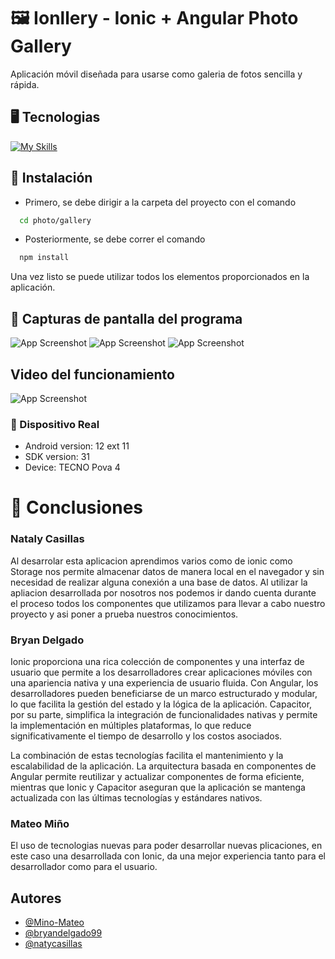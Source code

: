
# 🖼️ Ionllery - Ionic + Angular Photo Gallery


Aplicación móvil diseñada para usarse como galeria de fotos sencilla y rápida.


## 🖥️ Tecnologias

[![My Skills](https://skillicons.dev/icons?i=angular,androidstudio,nodejs,vscode,html,js,css,md,npm,ts,vue)](https://skillicons.dev)
## 📩 Instalación
   
- Primero, se debe dirigir a la carpeta del proyecto con el comando 
```bash
  cd photo/gallery
```

- Posteriormente, se debe correr el comando 
```bash
  npm install 
```
Una vez listo se puede utilizar todos los elementos proporcionados en la aplicación.


## 🎦 Capturas de pantalla del programa

![App Screenshot](https://github.com/bryandelgado99/Ionllery-/blob/master/images/Captura%20de%20pantalla%202024-05-16%20230223.png?raw=true)
![App Screenshot](https://github.com/bryandelgado99/Ionllery-/blob/master/images/Captura%20de%20pantalla%202024-05-16%20230244.png?raw=true)
![App Screenshot](https://github.com/bryandelgado99/Ionllery-/blob/master/images/Imagen%20de%20WhatsApp%202024-05-16%20a%20las%2023.17.46_709034a2.jpg?raw=true)

## Video del funcionamiento
![App Screenshot](https://github.com/bryandelgado99/Ionllery-/blob/master/images/VideodeWhatsApp2024-05-16alas23.17.42_9953c7e2-ezgif.com-video-to-gif-converter.gif?raw=true)

### 📱 Dispositivo Real
- Android version: 12 ext 11
- SDK version: 31
- Device: TECNO Pova 4 
# 📒 Conclusiones

### Nataly Casillas

Al desarrolar esta aplicacion aprendimos varios como de ionic como Storage nos permite almacenar datos de manera local en el navegador y sin necesidad de realizar alguna conexión a una base de datos. Al utilizar la apliacion desarrollada por nosotros nos podemos ir dando cuenta durante el proceso todos los componentes que utilizamos para llevar a cabo nuestro proyecto y asi poner a prueba nuestros conocimientos.

### Bryan Delgado

Ionic proporciona una rica colección de componentes y una interfaz de usuario que permite a los desarrolladores crear aplicaciones móviles con una apariencia nativa y una experiencia de usuario fluida. Con Angular, los desarrolladores pueden beneficiarse de un marco estructurado y modular, lo que facilita la gestión del estado y la lógica de la aplicación. Capacitor, por su parte, simplifica la integración de funcionalidades nativas y permite la implementación en múltiples plataformas, lo que reduce significativamente el tiempo de desarrollo y los costos asociados.

La combinación de estas tecnologías facilita el mantenimiento y la escalabilidad de la aplicación. La arquitectura basada en componentes de Angular permite reutilizar y actualizar componentes de forma eficiente, mientras que Ionic y Capacitor aseguran que la aplicación se mantenga actualizada con las últimas tecnologías y estándares nativos.


### Mateo Miño

El uso de tecnologias nuevas para poder desarrollar nuevas plicaciones, en este caso una desarrollada con Ionic, da una mejor experiencia tanto para el desarrollador como para el usuario.
## Autores

- [@Mino-Mateo](https://github.com/Mino-Mateo)
- [@bryandelgado99](https://github.com/bryandelgado99)
- [@natycasillas](https://github.com/natycasillas)



